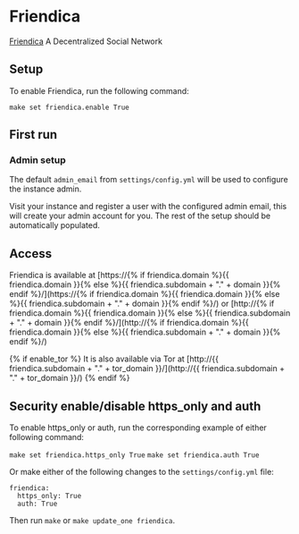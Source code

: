 # Friendica

[Friendica](https://friendi.ca) A Decentralized Social Network

## Setup

To enable Friendica, run the following command:

`make set friendica.enable True`

## First run
### Admin setup

The default `admin_email` from `settings/config.yml` will be used to configure the instance admin.

Visit your instance and register a user with the configured admin email, this will create your admin account for you. The rest of the setup should be automatically populated.

## Access

Friendica is available at [https://{% if friendica.domain %}{{ friendica.domain }}{% else %}{{ friendica.subdomain + "." + domain }}{% endif %}/](https://{% if friendica.domain %}{{ friendica.domain }}{% else %}{{ friendica.subdomain + "." + domain }}{% endif %}/) or [http://{% if friendica.domain %}{{ friendica.domain }}{% else %}{{ friendica.subdomain + "." + domain }}{% endif %}/](http://{% if friendica.domain %}{{ friendica.domain }}{% else %}{{ friendica.subdomain + "." + domain }}{% endif %}/)

{% if enable_tor %}
It is also available via Tor at [http://{{ friendica.subdomain + "." + tor_domain }}/](http://{{ friendica.subdomain + "." + tor_domain }}/)
{% endif %}

## Security enable/disable https_only and auth

To enable https_only or auth, run the corresponding example of either following command:

`make set friendica.https_only True`
`make set friendica.auth True`

Or make either of the following changes to the `settings/config.yml` file:

```
friendica:
  https_only: True
  auth: True
```

Then run `make` or `make update_one friendica`.
